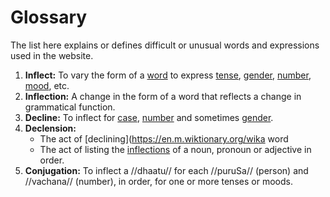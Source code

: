 # Glossary

The list here explains or defines difficult or unusual words and expressions used 
in the website.

1. **Inflect:** To vary the form of a [word](https://en.m.wiktionary.org/wiki/word "word") to express [tense](https://en.m.wiktionary.org/wiki/tense "tense"), [gender](https://en.m.wiktionary.org/wiki/gender "gender"), [number](https://en.m.wiktionary.org/wiki/number "number"), [mood](https://en.m.wiktionary.org/wiki/mood "mood"), etc.
2. **Inflection:** A change in the form of a word that reflects a change in grammatical function.
3. **Decline:** To inflect for [case](https://en.m.wiktionary.org/wiki/case "case"), [number](https://en.m.wiktionary.org/wiki/number "number") and sometimes [gender](https://en.m.wiktionary.org/wiki/gender "gender").
4. **Declension:** 
    - The act of [declining](https://en.m.wiktionary.org/wika word
    - The act of listing the [inflections](https://en.m.wiktionary.org/wiki/inflection#English "inflection") of a noun, pronoun or adjective in order.
5. **Conjugation:** To inflect a //dhaatu// for each //puruSa// (person) and //vachana// (number), in order, for one or more tenses or moods.
<!--stackedit_data:
eyJoaXN0b3J5IjpbLTExNTExNzM2ODQsLTkzOTQxMjM0OF19
-->